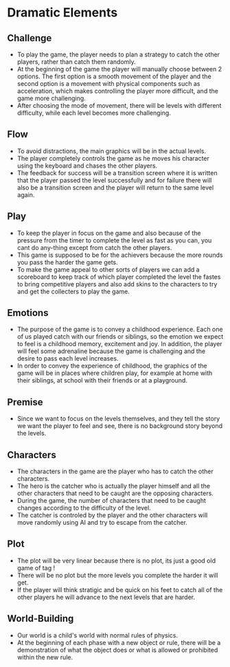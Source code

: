 # Dramatic Elements 

## Challenge
* To play the game, the player needs to plan a strategy to catch the other players, rather than catch them randomly.
* At the beginning of the game the player will manually choose between 2 options. The first option is a smooth movement of the player and the second option is a movement with physical components such as acceleration, which makes controlling the player more difficult, and the game more challenging.
* After choosing the mode of movement, there will be levels with different difficulty, while each level becomes more challenging.

## Flow
* To avoid distractions, the main graphics will be in the actual levels.
* The player completely controls the game as he moves his character using the keyboard and chases the other players.
* The feedback for success will be a transition screen where it is written that the player passed the level successfully and for failure there will also be a transition screen and the player will return to the same level again.

## Play
* To keep the player in focus on the game and also because of the pressure from the timer to complete the level as fast as you can, you cant do any-thing except from catch the other players.
* This game is supposed to be for the achievers because the more rounds you pass the harder the game gets.
* To make the game appeal to other sorts of players we can add a scoreboard to keep track of which player completed the level the fastes to bring competitive players and also add skins to the characters to try and get the collecters to play the game.

## Emotions
* The purpose of the game is to convey a childhood experience. Each one of us played catch with our friends or siblings, so the emotion we expect to feel is a childhood memory, excitement and joy.
In addition, the player will feel some adrenaline because the game is challenging and the desire to pass each level increases.
* In order to convey the experience of childhood, the graphics of the game will be in places where children play, for example at home with their siblings, at school with their friends or at a playground.

## Premise
* Since we want to focus on the levels themselves, and they tell the story we want the player to feel and see, there is no background story beyond the levels.

## Characters
* The characters in the game are the player who has to catch the other characters.
* The hero is the catcher who is actually the player himself and all the other characters that need to be caught are the opposing characters.
* During the game, the number of characters that need to be caught changes according to the difficulty of the level.
* The catcher is controled by the player and the other characters will move randomly using AI and try to escape from the catcher.

## Plot
* The plot will be very linear because there is no plot, its just a good old game of tag !
* There will be no plot but the more levels you complete the harder it will get.
* If the player will think stratigic and be quick on his feet to catch all of the other players he will advance to the next levels that are harder.

## World-Building
* Our world is a child's world with normal rules of physics.
* At the beginning of each phase with a new object or rule, there will be a demonstration of what the object does or what is allowed or prohibited within the new rule.
